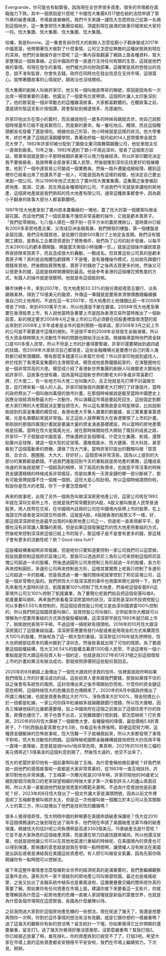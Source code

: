 Evergrande，你可能也有點緊張，因為現在全世界很多資產、很多的市場都在面臨強力下跌。其中一個原因是什麼呢？中國恆大集團8月17號在紐約法院申請了第15章的破產保護，市場直接被嚇死。我們今天來講一講恆大怎麼把自己從第一名搞到這個地步。這一集會把恆大集團從崛起、頂盛到現在崩潰的故事仔細來給大家捋一捋。恆大集團、恆大集團、恆大集團、恆大集團。

哈囉，我是Bonnie。這一集會告訴你恆大的創辦人怎麼從窮小子翻身變成2017年中國首富，他帶領著恆大做對了什麼事情，公司又怎麼從無敵的這種狀態跌到現在的深淵，他們的金融操作是什麼呢？這一集內容我翻遍了網路上面各種資料，幫大家整理出一個故事線。之前中國政府會一直進行支持任何有關的生意，這就是他們做的事情。但現在發生的事情，他們被允許向財政部署，這確實是政府想發出的信息，說不准有監督，你會失去錢。政府在同時也在發出信息在支持市場，這很窩心。就帶著聽故事的心情就好，跟政治也沒啥關係。

恆大集團的創辦人叫做許家印，他又有一個叫做皮帶哥的稱號，原因是因為有一次出席一場很重要的活動，他露出了一個愛馬仕皮帶頭，這個照片讓人太印象深刻了。他的致富是一個非常勵志的這種雞湯故事，大家都喜歡聽的。在聽故事之前，還是請你幫這支影片按個讚，將會幫助到頻道很多，先感謝你。

許家印他出生在很小的農村，而且據說他在一歲多的時候母親就去世，他自己說那個時候童年已經不是貧窮而已，而是窮的要命，每一餐吃地瓜、饅頭，而且這個饅頭都長毛發霉了還是得吃。根據他自己形容，他小時候就是這樣的狀況。他大學重考，終於考進了這個武漢鋼鐵學院，靠著政府每一個月給的14人民幣獎學金就念完大學了。1982年許家印被分配到了國營企業河南舞陽鋼鐵公司，他從車間主任一直做到廠長。10年之後，1992年遇到了鄧小平南巡深圳，發表了這個南方談話，簡單來說就是鄧小平那時候期許廣東可以用力發展經濟。所以許家印聽完決定我不要做廠長，我就帶著全部身家2萬人民幣，然後就衝到深圳去找更好的發展機會。他到了一個中達貿易公司變成一個業務員，然後一路升遷變成總經理。聽到這裡你已經看出來了他還真不是一般人，可能是因為有這樣的經驗，他決定自己要出來創一間公司。所以1996年他正式創立了廣州恆大實業集團，這集團之後會橫刮房地產、能源、交通、民生用品各種領域的公司，不過我們今天就是來講他的房地產，這個房地產就是我們熟知的恆大地產有限公司。通常這種故事都會中，因為窮小子翻身的故事大部分人都喜歡聽吧。

1997年恆大地產拿到了廣州原本農藥廠的一塊地，蓋了恆大的第一個建案叫做金碧花園，而且他們搞了一個民眾看不懂但非常喜歡的操作，它就是虧本賣房子。「我們從零開始，七八個人擠在一間不到一百平方米的農房裡辦公，當時廣州已經有2000多家房地產企業，又改成亞洲金融風暴，我們開發的樓盤，第一個樓盤是金碧花園，我們沒有錢買地，是從銀行貸款500萬付了土地定金首期，我們沒有錢開工建設，是靠私工企業貸資達到了預售條件，我們為了公司的起步發展，以每平方米2800元的虧本價開盤，開盤當天兩個小時強購一空。」就是這個操作讓民眾是熬夜排隊來買房子，而且造成很大的轟動，一戰成名。但其實這些公司真的是虧本賣房子嗎？真的是自掏腰包虧錢嗎？不是喔，是有幾種操作模式，比如說先跟銀行借錢來買地，然後開始賣預售屋，賣房子的錢收了之後再去買更多的地，然後又可以借更多的錢，這就是槓桿開爆開到最高。他是參考香港的這個樓花預售屋的方式，有錢人的操作就是很聰明，他就是有這個能耐嘛。

購市快轉十年，來到2007年，恆大地產把33.33%的股份賣給德意志銀行、淡馬錫跟美林，得到了10億美元的融資，外傳這一筆錢就是要用來清償債務跟繼續擴張自己的土地用的。不過在這一年2007年，恆大地產的土地儲備比前一年2006年增長了9倍，來到4500萬平方米，所以他還是不斷在擴張。2008年恆大地產急著要在香港股票上市，有人說他當時急著要上市是因為香港交易所當時推出了一個新政策，新的規定要求2008年4月之後上市的公司必須要在招股書裡面很清楚的寫出來對於2008年上半年或者是全年的盈利預期一個承諾，那2008年3月之前上市的公司就不需要遵守這樣的規則。不過很不幸的2008年全球發生金融海嘯，所以恆大資金槓桿開太大流動性不夠的問題也開始浮出水面。根據報導當時他們資金缺口是100多億人民幣，所以不但是上市的計畫得要暫緩，許家印還要開始到處四處的找錢。但2008年大家狀況自己都很差，這些金融機構光是要應付自己的客人幾對都已經焦頭爛額，哪有那麼多錢還可以來幫忙你呢？所以許家印他就到處找人，終於找到了香港英皇集團的主席楊受成，楊受成他是靠鐘錶起家的，在演藝圈地位是一個非常崇高的大佬。楊受成介紹了香港新世界集團的創辦人叫做鄭老大鄭裕彤給許家印，這故事也很有趣，因為當時這個新世界的鄭老大80多歲非常喜歡打牌，打大佬二，有一些地方叫大佬二也叫鋤大D，反正他就是先打牌不討論做生意，從打牌來看一個人的人品。許家印就每個月跟鄭老大打牌打了好幾個月，當時的政府祭出了一個叫做四萬億的救市計畫，在那個時候被說是截至當時中國歷史上因應全球經濟局勢最大的一次動作，所以演藉這市場是要起死回生，這些固定到鄭老大家打牌的大老闆就決定要投資恆大，所以這名單簡直是全明星陣容，比如說剛剛說到的英皇集團的楊受成，香港地產大亨華人置業的劉鑾雄，長江實業董事葉德權，光是名單聽起來就非常強。反正這些人就帶著恆大在香港實現了上市的計畫。剛剛說的那個四萬億計畫就是要讓大量的資金湧進基礎建設，所以當時的房地產價格是狂飆。當時在恆大是風風光光，就在那時候開始恆大開始了瘋狂的成長之路，許家印一下子就變成中國首富，然後還跨足各個領域，什麼文化集團、影城，還贊助廣州足球隊，建造一個大型的足球場，還推瓶裝水、恆大健康、恆大科技，甚至看到了這個電動車的商機，還做了恆大汽車。當時許家印提出的戰略叫做「買買買、合合合、圈圈圈、大大大、好好好」，這個意味非常深長，因為以上提到的大部分的業務都是虧錢。不過我們還是回到今天的重點就是房地產的業務，這種成長快速的背後就是開了一個超高的槓桿，背了超高的負債率，也就是平常沒事的時候資金鏈還穩穩的時候成長非常瘋狂，但是如果有一天資金鏈的哪一部分斷掉了，那有可能骨牌就撐不住一個推一個倒，這恆大是心知肚明。所以這個時候請問你啦，假設你是恆大的老闆，你下一步要怎麼做呢？

再來的故事呢，出現了另外一個角色叫做深深房房地產公司，這家公司呢在1993年就在深圳交易所上市，也就是我們常常聽到的A股，A股又被叫做是人民幣普通股票，用人民幣在交易，在中國境內註冊的公司在中國境內掛牌上市的股票，在上海證交所或者是深圳證交所掛牌，這就是A股，A股跟香港的股票又不一樣。好，那這個深深房呢也是最早出現的A股房地產公司之一，但是呢一直表現都平平，股價也沒有非常讓人驚豔的表現。但是如果這個發展猛烈的恆大地產用重組的方式，然後呢來控制深深房這個已經上市的殼子，那這樣子是不是會有更多的錢，那這樣子會有更多的流動性呢？欸？Good idea huh?

這股權結構重組啊非常複雜，但是呢你只要知道要控制一家公司我們可以這麼做，假設我要控制這個邦尼區塊公司，那我可以透過邦尼三角形公司來控制這個邦尼區塊公司超過一半的股權，然後透過圓形公司來控制三角形超過一半的股權，長方形再來控制圓形，多邊形公司再來控制長方形，這樣其實實際上呢我只控制了多邊形公司超過一半的股權，但是我透過一層一層的關係呢就掌控到了邦尼區塊公司，這是一個非常簡化版的。我們把恆大介殼深深房的事件也用圖來簡化說明一下，我們先來看恆大當時的狀況，凱隆置業100%控制了恆大地產，然後呢這個安基BVI這家境外公司又100%控制了凱隆置業，為了要簡化呢我們姑且把這個安基叫做A，凱隆置業叫做B。再來我們來看看深深房當時的狀況，深深房是深圳市投資控股公司以多數63.55%來控制的，而這個投資控股公司呢又是由深圳國資委100%控制的，所以我們把這個國資委叫做C，投資控股公司叫做D，合併起來你大概就可以理解為什麼要用重組的方式來改變股權結構，這深深房早就在1993年就已經上市了，剛剛說他表現平平嘛，不過這樣一搞呢欸有搞頭啦。2016年的10月恆大跟深深房簽訂了這個重組協議，深深房答應要用發行A股或者是用現金的方式來購買恆大100%的股權，然後呢為了這一期大型的重組，深深房從2016年就先停牌啦，恆大也把總部從原本的廣州搬到了深圳去，然後故事就出現了可怕的情節。為了要調整這個股權結構，恆大又36.54%的股權去募資1300億人民幣，不過這裡有一個小重點就是恆大跟這些投資人有一個約定，也就是說2021年的1月31號之前這個借殼上市的計畫如果沒有辦法成功，那就按照原價把這些股份買回去。

2020年的9月網路上面傳出了一個恆大跟政府求救的信件，信裡面說政府啊如果我們借殼上市的計畫沒成功的話，這些投資人會來跟我們要錢，那我如果撐不住的話之後會有系統性的風險。這封信傳出來之後市場開始恐慌啦，什麼你的資金鏈這麼危險啊，這個時候恆大的危機消息也傳開來了。2020年的8月中國政府推出了所謂三條紅線，也就是資產負債比大於70%，淨負債率大於100%，現金短債比小於一倍都是紅線，一家公司你踩中紅線越多就越難跟銀行借錢，所以恆大傻眼，因為三條線他踩的比誰都還要穩，加上中國政府在這個之前推出了這個住房不炒的政策，房價也僵住了，房子也賣不出去，又很難跟銀行借到錢，那怎麼辦呢？打折賣房。2020年的9月恆大舉辦了一個銷售大會，各種變相的降價，最低價格5.8折賣房子，7-11的西服品愛真實也才6.5折，你看這有多誇張啊。即便這麼努力啊，這種資金鏈斷掉的恐怖故事呢，恆大恆難一下子就補救起來，所以大家都發現了事情不對啦，恆大有流動性的問題。這個時候呢國際金融機構就趕快把恆大的信用平等一直降一直降級，意思就是說Hello!他非常危險。果真啊，2021年的10月有三檔的美元債將近1.5億美金的這個利息到期了，然後恆大違約，他交不出來了。

恆大的老闆許家印他有一個前妻啊叫做丁玉梅，為什麼會稱他做前妻呢？好我們來說一說他們的感情故事呢一直都是大家非常羨慕的，從1983年一直互相扶持，許家印對他也非常保護，丁玉梅第一次曝光呢是2018年啊，許家印陪他的96歲老父親到那個河南周口的老家探望相親的時候大家才第一次看到許夫人的廬山真面目啊，所以大家一直都說他們就是很恩愛的模範夫妻啊。不過為什麼會說他是前妻呢？好，2023年的8月恆大發出了一個文件讓大家是滿頭問號，因為以前文件裡面呢丁玉梅都會被叫做許太太，但是這一次他被叫做一個獨立於本公司以及其關聯人士的第三方，所以就傳出了他們是技術性的離婚嗎？

很多人覺得很奇怪，恆大明明中國的幹嘛要在美國申請破產保護呢？恆大從2010年這個債務違約之後到現在過了兩年多，他們現在申請了美國破產法第15條的破產保護。根據恆大的估計呢公司負債啊是高達3300億美元。15章破產法是什麼呢？它並不是大家熟悉的這個破產清算，而是還在努力四處找錢來補洞，所以他還沒放棄，也就是說他讓公司可以在其他地區進行重組的時候呢，在美國境內的資產也可以得到保護，那保護的意思就是說我在爭取一點時間啊，讓債權人沒有辦法在美國提出訴訟或者是凍結我在美國這些資產吧，有人把它叫做安全氣囊，因為先幫你隔開讓你有一點時間可以想辦法。

接下來這整件事情會怎麼發展對全世界的經濟呢真的是滿重要的，我們會繼續觀察這事件走向。還有另外一家千億級別的房地產公司叫做碧桂園，最近也是搖搖欲墜，之後又扯出了金融系統中植系也是暴風波啦，這層層疊疊交織的關係呢你真的需要了解。那如果你有任何資產在市場上面，建議你接下來要看這一支影片，你就會理解說為什麼這一起房地產的危機一直被人家說喔就是新版的雷曼世界，也就是為什麼各個市場現在這麼緊張，各國為什麼嚴陣以待。

之前我問過大家對於這個房地產危機的一些想法，現在呢過了幾天了，我還是想要再問你一次啊，你對於這件事情的想法有沒有改觀，就是它跟你想的一樣嚴重嗎？過了這幾天的觀察你有新的想法嗎？留言統計一下喔。你如果覺得它比你預期的還要嚴重，留言打1。過了幾天你覺得好像沒感覺耶，沒那麼嚴重嗎？幫我打個2。你已經接近放棄了啊，垂死掙扎，你的資產跌到已經受不了了，打個3吧。希望大家在市場上面的這些資產都安安穩穩平平安安啦，我們在市場上繼續努力，下次見，掰掰。
